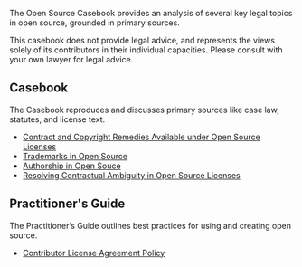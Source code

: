 The Open Source Casebook provides an analysis of several key legal topics in
open source, grounded in primary sources.

This casebook does not provide legal advice, and represents the views solely of
its contributors in their individual capacities. Please consult with your own
lawyer for legal advice.

## Casebook

The Casebook reproduces and discusses primary sources like case law, statutes, and license text.

- [Contract and Copyright Remedies Available under Open Source Licenses](remedies/)
- [Trademarks in Open Source](trademarks/)
- [Authorship in Open Souce](authorship/)
- [Resolving Contractual Ambiguity in Open Source Licenses](ambiguity/)

## Practitioner's Guide

The Practitioner’s Guide outlines best practices for using and creating open source.

- [Contributor License Agreement Policy](cla-policy/)
